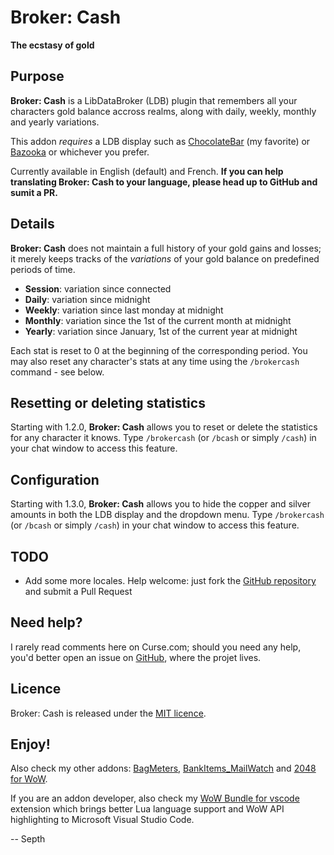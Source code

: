 # Broker: Cash
**The ecstasy of gold**

## Purpose

**Broker: Cash** is a LibDataBroker (LDB) plugin that remembers all your characters gold balance accross realms, along with daily, weekly, monthly and yearly variations.

This addon *requires* a LDB display such as [ChocolateBar](https://mods.curse.com/addons/wow/chocolatebar) (my favorite) or [Bazooka](https://mods.curse.com/addons/wow/bazooka) or whichever you prefer.

Currently available in English (default) and French. **If you can help translating Broker: Cash to your language, please head up to GitHub and sumit a PR.** 


## Details

**Broker: Cash** does not maintain a full history of your gold gains and losses; it merely keeps tracks of the *variations* of your gold balance on predefined periods of time.

* **Session**: variation since connected
* **Daily**: variation since midnight
* **Weekly**: variation since last monday at midnight
* **Monthly**: variation since the 1st of the current month at midnight
* **Yearly**: variation since January, 1st of the current year at midnight

Each stat is reset to 0 at the beginning of the corresponding period. You may also reset any character's stats at any time using the `/brokercash` command - see below.



## Resetting or deleting statistics

Starting with 1.2.0, **Broker: Cash** allows you to reset or delete the statistics for any character it knows. Type `/brokercash` (or `/bcash` or simply `/cash`) in your chat window to access this feature.


## Configuration

Starting with 1.3.0, **Broker: Cash** allows you to hide the copper and silver amounts in both the LDB display and the dropdown menu. Type `/brokercash` (or `/bcash` or simply `/cash`) in your chat window to access this feature.


## TODO

* Add some more locales. Help welcome: just fork the [GitHub repository](https://github.com/Septh/WoW-Broker_Cash) and submit a Pull Request


## Need help?

I rarely read comments here on Curse.com; should you need any help, you'd better open an issue on [GitHub](https://github.com/Septh/WoW-Broker_Cash), where the projet lives.


## Licence

Broker: Cash is released under the [MIT licence](https://opensource.org/licenses/MIT).


## Enjoy!

Also check my other addons: [BagMeters](https://www.curse.com/addons/wow/bagmeters), [BankItems_MailWatch](https://www.curse.com/addons/wow/bankitems_mailwatch) and [2048 for WoW](https://www.curse.com/addons/wow/wow2048).

If you are an addon developer, also check my [WoW Bundle for vscode](https://marketplace.visualstudio.com/items?itemName=Septh.wow-bundle) extension which brings better Lua language support and WoW API highlighting to Microsoft Visual Studio Code.

-- Septh
